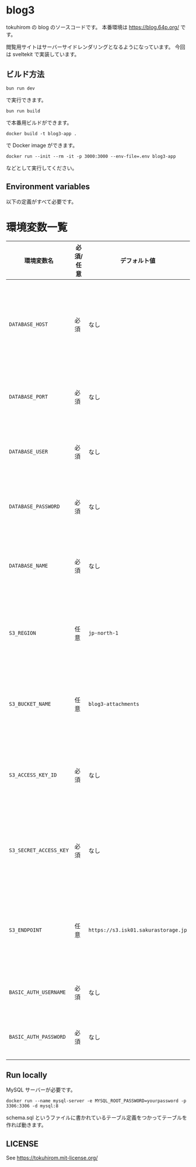 # blog3

tokuhirom の blog のソースコードです。
本番環境は https://blog.64p.org/ です。

閲覧用サイトはサーバーサイドレンダリングとなるようになっています。
今回は sveltekit で実装しています。

## ビルド方法

    bun run dev

で実行できます。

    bun run build

で本番用ビルドができます。

    docker build -t blog3-app .

で Docker image ができます。

    docker run --init --rm -it -p 3000:3000 --env-file=.env blog3-app

などとして実行してください。

## Environment variables

以下の定義がすべて必要です。

# 環境変数一覧

| 環境変数名             | 必須/任意 | デフォルト値                        | 説明                                   |
| ---------------------- | --------- | ----------------------------------- | -------------------------------------- |
| `DATABASE_HOST`        | 必須      | なし                                | データベースのホスト名またはIPアドレス |
| `DATABASE_PORT`        | 必須      | なし                                | データベースのポート番号               |
| `DATABASE_USER`        | 必須      | なし                                | データベースのユーザー名               |
| `DATABASE_PASSWORD`    | 必須      | なし                                | データベースのパスワード               |
| `DATABASE_NAME`        | 必須      | なし                                | 使用するデータベースの名前             |
| `S3_REGION`            | 任意      | `jp-north-1`                        | S3 互換ストレージのリージョン          |
| `S3_BUCKET_NAME`       | 任意      | `blog3-attachments`                 | S3 互換ストレージのバケット名          |
| `S3_ACCESS_KEY_ID`     | 必須      | なし                                | S3 互換ストレージのアクセスキー        |
| `S3_SECRET_ACCESS_KEY` | 必須      | なし                                | S3 互換ストレージのシークレットキー    |
| `S3_ENDPOINT`          | 任意      | `https://s3.isk01.sakurastorage.jp` | S3 互換ストレージのエンドポイント      |
| `BASIC_AUTH_USERNAME`  | 必須      | なし                                | Basic 認証のユーザー名                 |
| `BASIC_AUTH_PASSWORD`  | 必須      | なし                                | Basic 認証のパスワード                 |

## Run locally

MySQL サーバーが必要です。

    docker run --name mysql-server -e MYSQL_ROOT_PASSWORD=yourpassword -p 3306:3306 -d mysql:8

schema.sql というファイルに書かれているテーブル定義をつかってテーブルを作れば動きます。

## LICENSE

See <https://tokuhirom.mit-license.org/>
